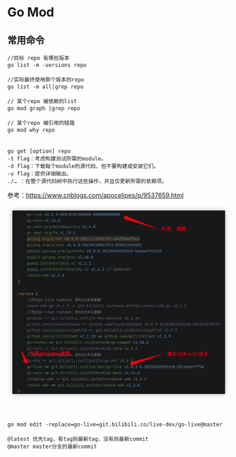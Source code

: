 

# Go Mod

## 常用命令

```shell
//目标 repo 有哪些版本
go list -m -versions repo

//实际最终使用那个版本的repo
go list -m all|grep repo

// 某个repo 被依赖的list
go mod graph |grep repo

// 某个repo 被引用的链路
go mod why repo


go get [option] repo
-t flag：考虑构建测试所需的module。
-d flag：下载每个module的源代码，但不要构建或安装它们。
-v flag：提供详细输出。
./… ：在整个源代码树中执行这些操作，并且仅更新所需的依赖项。

```



参考：https://www.cnblogs.com/apocelipes/p/9537659.html

![image-20230202173900648](./../img/go-mod-replace-demo.png)

```shell


go mod edit -replace=go-live=git.bilibili.co/live-dev/go-live@master

@latest 优先tag，有tag则最新tag，没有则最新commit
@master master分支的最新commit

```

